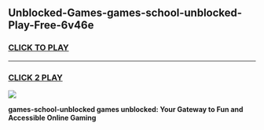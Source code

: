 
## Unblocked-Games-games-school-unblocked-Play-Free-6v46e
<h3>
<a href="https://premium76.site?title=games-school-unblocked&ref=15A">CLICK TO PLAY</a></h3>
<hr>

<h3>
<a href="https://premium76.site?title=games-school-unblocked&ref=15A">CLICK 2 PLAY</a>
  
</h3>

<a href="https://premium76.site?title=games-school-unblocked&ref=15A"><img src="https://clearcache.store/games.png"></a>


**games-school-unblocked games unblocked: Your Gateway to Fun and Accessible Online Gaming**
